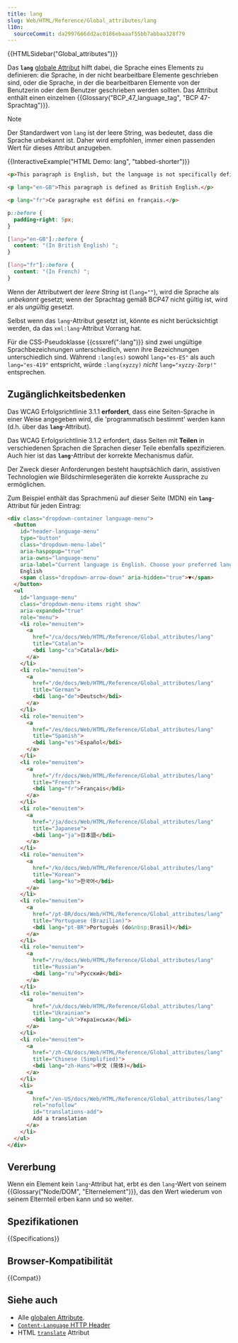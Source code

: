 ```yaml
---
title: lang
slug: Web/HTML/Reference/Global_attributes/lang
l10n:
  sourceCommit: da2997666dd2ac0186ebaaaf55bb7abbaa328f79
---
```


{{HTMLSidebar("Global_attributes")}}

Das **`lang`** [globale Attribut](/de/docs/Web/HTML/Reference/Global_attributes) hilft dabei, die Sprache eines Elements zu definieren: die Sprache, in der nicht bearbeitbare Elemente geschrieben sind, oder die Sprache, in der die bearbeitbaren Elemente von der Benutzerin oder dem Benutzer geschrieben werden sollten. Das Attribut enthält einen einzelnen {{Glossary("BCP_47_language_tag", "BCP 47-Sprachtag")}}.

> [!NOTE]
> Der Standardwert von `lang` ist der leere String, was bedeutet, dass die Sprache unbekannt ist. Daher wird empfohlen, immer einen passenden Wert für dieses Attribut anzugeben.

{{InteractiveExample("HTML Demo: lang", "tabbed-shorter")}}

```html interactive-example
<p>This paragraph is English, but the language is not specifically defined.</p>

<p lang="en-GB">This paragraph is defined as British English.</p>

<p lang="fr">Ce paragraphe est défini en français.</p>
```

```css interactive-example
p::before {
  padding-right: 5px;
}

[lang="en-GB"]::before {
  content: "(In British English) ";
}

[lang="fr"]::before {
  content: "(In French) ";
}
```

Wenn der Attributwert der _leere String_ ist (`lang=""`), wird die Sprache als _unbekannt_ gesetzt; wenn der Sprachtag gemäß BCP47 nicht gültig ist, wird er als _ungültig_ gesetzt.

Selbst wenn das `lang`-Attribut gesetzt ist, könnte es nicht berücksichtigt werden, da das `xml:lang`-Attribut Vorrang hat.

Für die CSS-Pseudoklasse {{cssxref(":lang")}} sind zwei ungültige Sprachbezeichnungen unterschiedlich, wenn ihre Bezeichnungen unterschiedlich sind. Während `:lang(es)` sowohl `lang="es-ES"` als auch `lang="es-419"` entspricht, würde `:lang(xyzzy)` _nicht_ `lang="xyzzy-Zorp!"` entsprechen.

## Zugänglichkeitsbedenken

Das WCAG Erfolgsrichtlinie 3.1.1 **erfordert**, dass eine Seiten-Sprache in einer Weise angegeben wird, die 'programmatisch bestimmt' werden kann (d.h. über das **`lang`**-Attribut).

Das WCAG Erfolgsrichtlinie 3.1.2 erfordert, dass Seiten mit **Teilen** in verschiedenen Sprachen die Sprachen dieser Teile ebenfalls spezifizieren. Auch hier ist das **`lang`**-Attribut der korrekte Mechanismus dafür.

Der Zweck dieser Anforderungen besteht hauptsächlich darin, assistiven Technologien wie Bildschirmlesegeräten die korrekte Aussprache zu ermöglichen.

Zum Beispiel enthält das Sprachmenü auf dieser Seite (MDN) ein **`lang`**-Attribut für jeden Eintrag:

```html
<div class="dropdown-container language-menu">
  <button
    id="header-language-menu"
    type="button"
    class="dropdown-menu-label"
    aria-haspopup="true"
    aria-owns="language-menu"
    aria-label="Current language is English. Choose your preferred language.">
    English
    <span class="dropdown-arrow-down" aria-hidden="true">▼</span>
  </button>
  <ul
    id="language-menu"
    class="dropdown-menu-items right show"
    aria-expanded="true"
    role="menu">
    <li role="menuitem">
      <a
        href="/ca/docs/Web/HTML/Reference/Global_attributes/lang"
        title="Catalan">
        <bdi lang="ca">Català</bdi>
      </a>
    </li>
    <li role="menuitem">
      <a
        href="/de/docs/Web/HTML/Reference/Global_attributes/lang"
        title="German">
        <bdi lang="de">Deutsch</bdi>
      </a>
    </li>
    <li role="menuitem">
      <a
        href="/es/docs/Web/HTML/Reference/Global_attributes/lang"
        title="Spanish">
        <bdi lang="es">Español</bdi>
      </a>
    </li>
    <li role="menuitem">
      <a
        href="/fr/docs/Web/HTML/Reference/Global_attributes/lang"
        title="French">
        <bdi lang="fr">Français</bdi>
      </a>
    </li>
    <li role="menuitem">
      <a
        href="/ja/docs/Web/HTML/Reference/Global_attributes/lang"
        title="Japanese">
        <bdi lang="ja">日本語</bdi>
      </a>
    </li>
    <li role="menuitem">
      <a
        href="/ko/docs/Web/HTML/Reference/Global_attributes/lang"
        title="Korean">
        <bdi lang="ko">한국어</bdi>
      </a>
    </li>
    <li role="menuitem">
      <a
        href="/pt-BR/docs/Web/HTML/Reference/Global_attributes/lang"
        title="Portuguese (Brazilian)">
        <bdi lang="pt-BR">Português (do&nbsp;Brasil)</bdi>
      </a>
    </li>
    <li role="menuitem">
      <a
        href="/ru/docs/Web/HTML/Reference/Global_attributes/lang"
        title="Russian">
        <bdi lang="ru">Русский</bdi>
      </a>
    </li>
    <li role="menuitem">
      <a
        href="/uk/docs/Web/HTML/Reference/Global_attributes/lang"
        title="Ukrainian">
        <bdi lang="uk">Українська</bdi>
      </a>
    </li>
    <li role="menuitem">
      <a
        href="/zh-CN/docs/Web/HTML/Reference/Global_attributes/lang"
        title="Chinese (Simplified)">
        <bdi lang="zh-Hans">中文 (简体)</bdi>
      </a>
    </li>
    <li>
      <a
        href="/en-US/docs/Web/HTML/Reference/Global_attributes/lang"
        rel="nofollow"
        id="translations-add">
        Add a translation
      </a>
    </li>
  </ul>
</div>
```

## Vererbung

Wenn ein Element kein `lang`-Attribut hat, erbt es den `lang`-Wert von seinem {{Glossary("Node/DOM", "Elternelement")}}, das den Wert wiederum von seinem Elternteil erben kann und so weiter.

## Spezifikationen

{{Specifications}}

## Browser-Kompatibilität

{{Compat}}

## Siehe auch

- Alle [globalen Attribute](/de/docs/Web/HTML/Reference/Global_attributes).
- [`Content-Language` HTTP Header](/de/docs/Web/HTTP/Reference/Headers/Content-Language)
- HTML [`translate`](/de/docs/Web/HTML/Reference/Global_attributes/translate) Attribut
